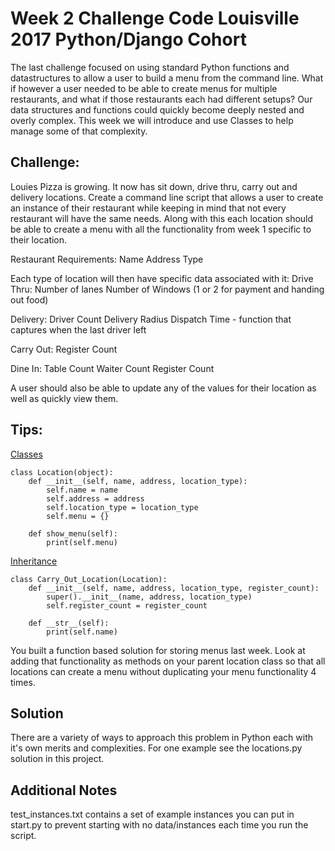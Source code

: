 # Week 2 Challenge Code Louisville 2017 Python/Django Cohort

The last challenge focused on using standard Python functions and datastructures to allow a user to build a menu from the command line. What if however a user needed to be able to create menus for multiple restaurants, and what if those restaurants each had different setups? Our data structures and functions could quickly become deeply nested and overly complex. This week we will introduce and use Classes to help manage some of that complexity.

## Challenge:
Louies Pizza is growing. It now has sit down, drive thru, carry out and delivery locations. Create a command line script that allows a user to create an instance of their restaurant while keeping in mind that not every restaurant will have the same needs. Along with this each location should be able to create a menu with all the functionality from week 1 specific to their location.

Restaurant Requirements:
Name
Address
Type

Each type of location will then have specific data associated with it:
Drive Thru: 
Number of lanes
Number of Windows (1 or 2 for payment and handing out food)

Delivery:
Driver Count
Delivery Radius
Dispatch Time - function that captures when the last driver left

Carry Out:
Register Count

Dine In:
Table Count
Waiter Count
Register Count

A user should also be able to update any of the values for their location as well as quickly view them.

## Tips:
[Classes](https://docs.python.org/3/tutorial/classes.html)

    class Location(object):
        def __init__(self, name, address, location_type):
            self.name = name
            self.address = address
            self.location_type = location_type
            self.menu = {}

        def show_menu(self):
            print(self.menu)

[Inheritance](https://docs.python.org/3/tutorial/classes.html#inheritance)

    class Carry_Out_Location(Location):
        def __init__(self, name, address, location_type, register_count):
            super().__init__(name, address, location_type)
            self.register_count = register_count

        def __str__(self):
            print(self.name)

You built a function based solution for storing menus last week. Look at adding that functionality as methods on your parent location class so that all locations can create a menu without duplicating your menu functionality 4 times. 

## Solution
There are a variety of ways to approach this problem in Python each with it's own merits and complexities. For one example see the locations.py solution in this project.

## Additional Notes
test_instances.txt contains a set of example instances you can put in start.py to prevent starting with no data/instances each time you run the script.
